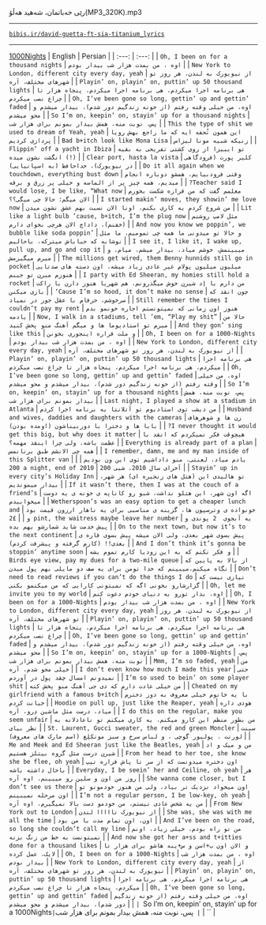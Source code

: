 رێی خەباتمان، شەهید هەڵۆ(MP3_320K).mp3
___
[`bibis.ir/david-guetta-ft-sia-titanium_lyrics`](https://bibis.ir/david-guetta-ft-sia-titanium_lyrics/)
___
[1000Nights](https://bibis.ir/ed-sheeran-1000-nights/)
| English | Persian | 
| :---: | :---: |
| `Oh, I been on for a thousand nights` | `اوه ، من بمدت هزار شب بیدار بودم` |
| `New York to London, different city every day, yeah` | `از نیویورک به لندن، هر روز تو شهرهای مختلف، آره` |
| `Playin’ on, playin’ on, puttin’ up 50 thousand lights` | `هی برنامه اجرا میکردم، هی برنامه اجرا میکردم، پنجاه هزار تا چراغ نصب میکردم` |
| `Oh, I’ve been gone so long, gettin’ up and gettin’ faded` | `اوه، من خیلی وقته رفتم (از خونه زندگیم دور شدم)، بیدار میشدم و محو میشدم` |
| `So I’m on, keepin’ on, stayin’ up for a thousand nights` | `پس، نوبت منه، همش بیدار بمونم برای هزار شب` |
| `This the type of shit we used to dream of Yeah, yeah` | `این همون تُحفه ایه که ما راجع بهش رویا پردازی کردیم` |
| `Bad b+itch look like Mona Lisa` | `زنیکه شبیه مونا لیزاس` |
| `Flippin’ off a yacht in Ibiza` | `تو ایبیزا از روی کشتی تفریحی به بقیه انگشت نشون میده (!)` |
| `Clear port, hasta la vista` | `کلیر پورت (فرودگاهی در نیویورک)، خداحافظ (به اسپانیایی)` |
| `Do it all again when we touchdown, everything bust down` | `وقتی فرودبیایم، همشو دوباره انجام میدیم، همه چیز پر از الماسه و خیلی پر زرق و برقه` |
| `?Teacher said I would lose, I be like, “What now` | `معلمم گفت که من قراره شکست بخورم  الان میگم: حالا چی میگی؟؟` |
| `I started makin’ moves, they showin’ me love now` | `من شروع کردم یه کاری بکنم، اونا الان نسبت بهم عشق نشون میدن` |
| `Lit like a light bulb ’cause, b+itch, I’m the plug now` | `مثل لامپ روشنم (خفنم)، داداچ الان هرچی بخوای دارم` |
| `And now you know we poppin’, we bubble like soda poppin’` | `و حالا تو میدونی ما همه چی تمومیم، ما مثل نوشابه که حباباش میترکه، باحالیم` |
| `I see it, I like it, I wake up, pull up, and go and cop it` | `میبینمش، خوشم میاد، بیدار میشم، میام، و میرم میگیرمش` |
| `The millions get wired, them Benny hunnids still go in pocket` | `میلیون میلیون پولام غیر عادی زیاد میشه، اون دسته های صدتایی هنوزم میرن تو جیبم` |
| `I party with Ed Sheeran, my homies still hold a rocket` | `من دارم با اِد شیرن خوش میگذرونم، هم شهریا هنوز دارن با راکت بازی میکنن` |
| `‘Cause I’m so hood, it don’t make no sense` | `چون انقد که سرخوشم، حرفام با عقل جور در نمیاد` |
| `Still remember the times I couldn’t pay my rent` | `هنوز اون زمانی که نمیتونستم اجاره خونمو بدم یادمه` |
| `Now, I walk in a stadiums, tell ’em, “Play my shit”` | `حالا من میرم تو استادیوما ها و میگم آهنگ منو پخش کنید` |
| `And they gon’ sing like this` | `و ملت قراره اینجوری بخونن` |
| `Oh, I been on for a 1000-Nights` | `اوه ، من بمدت هزار شب بیدار بودم` |
| `New York to London, different city every day, yeah` | `از نیویورک به لندن، هر روز تو شهرهای مختلف، آره` |
| `Playin’ on, playin’ on, puttin’ up 50 thousand lights` | `هی برنامه اجرا میکردم، هی برنامه اجرا میکردم، پنجاه هزار تا چراغ نصب میکردم` |
| `Oh, I’ve been gone so long, gettin’ up and gettin’ faded` | `اوه، من خیلی وقته رفتم (از خونه زندگیم دور شدم)، بیدار میشدم و محو میشدم` |
| `So I’m on, keepin’ on, stayin’ up for a thousand nights` | `پس، نوبت منه، همش بیدار بمونم برای هزار شب` |
| `Last night, I played a show at a stadium in Atlanta` | `من دیشب توی استادیوم تو آتلانتا یه برنامه اجرا کردم` |
| `Husband and wives, daddies and daughters with the cameras` | `زن ها و شوهرهاف بابا ها و دخترا با دوربیناشون (اومده بودن)` |
| `?I never thought it would get this big, but why does it matter` | `هیچوقت فکر نمیکردم که انقد با عظمت باشه، ولی چرا اینقد مهمه؟` |
| `Everything is already part of a plan` | `همه چی الانشم طبق برنانمس` |
| `I remember, damn, me and my man inside of this Splitter van` | `یادم میاد، لعنتی، منو داداشیم توی این ون بودیم` |
| `200 a night, end of 2010` | `آخرای سال 2010، شبی 200` |
| `Stayin’ up in every city’s Holiday Inn` | `تو هالیدی این (هتل های زنجیره ای) هر شهر، بیدار میموندیم` |
| `If it wasn’t there, then I was at the couch of a friend’s` | `اگه اون شهر، این هتلو نداشت، شبو رو کاناپه ی خونه ی یه دوست میخوابیدم` |
| `Wetherspoon’s was an easy option to get a cheaper lunch and` | `خونواده ی وترسپون ها، گزینه ی مناسبی برای یه ناهار ارزون قیمت بود و` |
| `£2 pint, the waitress maybe leave her number` | `یه آبجوی  2 پوندی و پیش خدمت شاید شمارشو بهم بده` |
| `On to the next town, but now it’s to the next continent` | `پیش بسوی شهر بعدی، ولی الان میشه پیش بسوی قاره ی بعدی!! (کارم گرفته و پیشرفت کردم)` |
| `And I don’t think it’s gonna be stoppin’ anytime soon` | `و فکر نکنم که به این زودیا کارم تموم بشه` |
| `Birds eye view, pay my dues for a two-mile queue` | `از بالا به پایین که نگاه میکنم،میبینم که خدا تومن برای یه صف دو مایلی بهم پول میدن` |
| `Don’t need to read reviews if you can’t do the things I do` | `نیازی نیست که گزارشارو بخونی اگه که نمیتونی کارایی که من میکنمو بکنی` |
| `Oh, let me invite you to my world` | `اوه، بذار تورو به دنیای خودم دعوت کنم` |
| `Oh, I been on for a 1000-Nights` | `اوه ، من بمدت هزار شب بیدار بودم` |
| `New York to London, different city every day, yeah` | `از نیویورک به لندن، هر روز تو شهرهای مختلف، آره` |
| `Playin’ on, playin’ on, puttin’ up 50 thousand lights` | `هی برنامه اجرا میکردم، هی برنامه اجرا میکردم، پنجاه هزار تا چراغ نصب میکردم` |
| `Oh, I’ve been gone so long, gettin’ up and gettin’ faded` | `اوه، من خیلی وقته رفتم (از خونه زندگیم دور شدم)، بیدار میشدم و محو میشدم` |
| `So I’m on, keepin’ on, stayin’ up for a 1000-Nights` | `پس، نوبت منه، همش بیدار بمونم برای هزار شب` |
| `Mmm, I’m so faded, yeah` | `من خیلی محو شدم، آره` |
| `I don’t even know how much I made this year` | `حتی نمیدونم امسال چقد پول در آوردم` |
| `I’m so used to bein’ on some player shit` | `من خیلی عادت دارم که دی جی آهنگ منو پخش کنه` |
| `Cheated on my girlfriend with a famous b+itch` | `با یه خانوم خیلی معروف به دوز دخترم خیانت کردم` |
| `Hoodie on pull up, just like the Reaper, yeah` | `هودی داره میاد، درست مثل ماشین دِرو، آره` |
| `I do this on the regular, make you seem unfair` | `من بطور منظم این کارو میکنم، یه کاری میکنم تو ناعادلانه به نظر بیای` |
| `St. Laurent, Gucci sweater, the red and green Moncler` | `سینت لورنت ، پولیور گوچی ، و لباس سرخ و سبز مونکلِغ (اسم مارک های معروف)` |
| `Me and Meek and Ed Sheeran just like the Beatles, yeah` | `من و میک و اد شیرن درست مثل گروه بیتلز هستیم` |
| `From her head to her toe, she know she be flee, oh yeah` | `اون دختره میدونست که از سر تا پاش قراره تیپ باحال داشته باشه` |
| `Everyday, I be seein’ her and Ceiline, oh yeah` | `هر روز من اون و سلین رو میبینم، اوه آره` |
| `She wanna come closer, but I don’t see us there` | `اون میخواد نزدیک تر بیاد، ولی من هنوز خودمونو تو اون مرحله نمیبینم` |
| `I’m not a regular person, I be low-key, oh yeah` | `من یه شخص عادی نیستم، من خودمو دست بالا نمیگیرم، اوه آره` |
| `From New York out to London` | `از نیویورک تااااا لندن` |
| `She was, she was with me all the time` | `اون، اون تمام مدت با من بود` |
| `And I’ve been on the road, so long she couldn’t call my line` | `من تو راه بودم، خیلی زیاد، اونم نمیتونست به خط من زنگ بزنه` |
| `And now she got her a+ss and t+itties done for a thousand likes` | `و الان اون ب+اسن و س+ینه هاشو برای هزار تا لایک، عمل کرده` |
| `Oh, I been on for a 1000-Nights` | `اوه ، من بمدت هزار شب بیدار بودم` |
| `New York to London, different city every day, yeah` | `از نیویورک به لندن، هر روز تو شهرهای مختلف، آره` |
| `Playin’ on, playin’ on, puttin’ up 50 thousand lights` | `هی برنامه اجرا میکردم، هی برنامه اجرا میکردم، پنجاه هزار تا چراغ نصب میکردم` |
| `Oh, I’ve been gone so long, gettin’ up and gettin’ faded` | `اوه، من خیلی وقته رفتم (از خونه زندگیم دور شدم)، بیدار میشدم و محو میشدم` |
| `| `So I’m on, keepin’ on, stayin’ up for a 1000Nights` | `پس، نوبت منه، همش بیدار بمونم برای هزار شب` |` | `` |